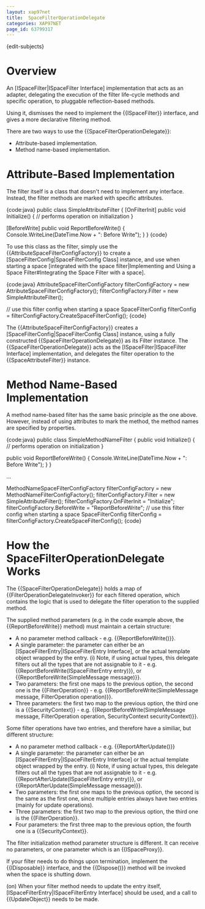```yaml
---
layout: xap97net
title:  SpaceFilterOperationDelegate
categories: XAP97NET
page_id: 63799317
---
```


{edit-subjects}

# Overview

An [ISpaceFilter|ISpaceFilter Interface] implementation that acts as an adapter, delegating the execution of the filter life-cycle methods and specific operation, to pluggable reflection-based methods.

Using it, dismisses the need to implement the {{ISpaceFilter}} interface, and gives a more declarative filtering method.

There are two ways to use the {{SpaceFilterOperationDelegate}}:
- Attribute-based implementation.
- Method name-based implementation.

# Attribute-Based Implementation

The filter itself is a class that doesn't need to implement any interface. Instead, the filter methods are marked with specific attributes.

{code:java}
public class SimpleAttributeFilter
{
  [OnFilterInit]
  public void Initialize()
  {
    // performs operation on initialization
  }

  [BeforeWrite]
  public void ReportBeforeWrite()
  {
    Console.WriteLine(DateTime.Now + ": Before Write");
  }
}
{code}

To use this class as the filter, simply use the {{AttributeSpaceFilterConfigFactory}} to create a [SpaceFilterConfig|SpaceFilterConfig Class] instance, and use when starting a space [integrated with the space filter|Implementing and Using a Space Filter#Integrating the Space Filter with a space].

{code:java}
AttributeSpaceFilterConfigFactory filterConfigFactory = new AttributeSpaceFilterConfigFactory();
filterConfigFactory.Filter = new SimpleAttributeFilter();

// use this filter config when starting a space
SpaceFilterConfig filterConfig = filterConfigFactory.CreateSpaceFilterConfig();
{code}

The {{AttributeSpaceFilterConfigFactory}} creates a [SpaceFilterConfig|SpaceFilterConfig Class] instance, using a fully constructed {{SpaceFilterOperationDelegate}} as its Filter instance. The {{SpaceFilterOperationDelegate}} acts as the [ISpaceFilter|ISpaceFilter Interface] implementation, and delegates the filter operation to the {{SpaceAttributeFilter}} instance.

# Method Name-Based Implementation

A method name-based filter has the same basic principle as the one above. However, instead of using attributes to mark the method, the method names are specified by properties.

{code:java}
public class SimpleMethodNameFilter
{
  public void Initialize()
  {
    // performs operation on initialization
  }

  public void ReportBeforeWrite()
  {
    Console.WriteLine(DateTime.Now + ": Before Write");
  }
}

...

MethodNameSpaceFilterConfigFactory filterConfigFactory = new MethodNameFilterConfigFactory();
filterConfigFactory.Filter = new SimpleAttributeFilter();
filterConfigFactory.OnFilterInit = "Initialize";
filterConfigFactory.BeforeWrite = "ReportBeforeWrite";
// use this filter config when starting a space
SpaceFilterConfig filterConfig = filterConfigFactory.CreateSpaceFilterConfig();
{code}

# How the SpaceFilterOperationDelegate Works

The {{SpaceFilterOperationDelegate}} holds a map of {{FilterOperationDelegateInvoker}} for each filtered operation, which contains the logic that is used to delegate the filter operation to the supplied method.

The supplied method parameters (e.g. in the code example above, the {{ReportBeforeWrite}} method) must maintain a certain structure:

- A no parameter method callback - e.g. {{ReportBeforeWrite()}}.
- A single parameter: the parameter can either be an [ISpaceFilterEntry|ISpaceFilterEntry Interface], or the actual template object wrapped by the entry.
(i) Note, if using actual types, this delegate filters out all the types that are not assignable to it - e.g. {{ReportBeforeWrite(ISpaceFilterEntry entry)}}, or {{ReportBeforeWrite(SimpleMessage message)}}.
- Two parameters: the first one maps to the previous option, the second one is the {{FilterOperation}} - e.g. {{ReportBeforeWrite(SimpleMessage message, FilterOperation operation)}}.
- Three parameters: the first two map to the previous option, the third one is a {{SecurityContext}} - e.g.  {{ReportBeforeWrite(SimpleMessage message, FilterOperation operation, SecurityContext securityContext)}}.

Some filter operations have two entries, and therefore have a similiar, but different structure:

- A no parameter method callback - e.g. {{ReportAfterUpdate()}}
- A single parameter: the parameter can either be an [ISpaceFilterEntry|ISpaceFilterEntry Interface] or the actual template object wrapped by the entry.
(i) Note, if using actual types, this delegate filters out all the types that are not assignable to it - e.g. {{ReportAfterUpdate(ISpaceFilterEntry entry)}}, or {{ReportAfterUpdate(SimpleMessage message)}}.
- Two parameters: the first one maps to the previous option, the second is the same as the first one, since multiple entries always have two entries (mainly for update operations).
- Three parameters: the first two map to the previous option, the third one is the {{FilterOperation}}.
- Four parameters: the first three map to the previous option, the fourth one is a {{SecurityContext}}.

The filter initialization method parameter structure is different. It can receive no parameters, or one parameter which is an {{ISpaceProxy}}.

If your filter needs to do things upon termination, implement the {{IDisposable}} interface, and the {{Dispose()}} method will be invoked when the space is shutting down.

(on) When your filter method needs to update the entry itself, [ISpaceFilterEntry|ISpaceFilterEntry Interface] should be used, and a call to {{UpdateObject}} needs to be made.